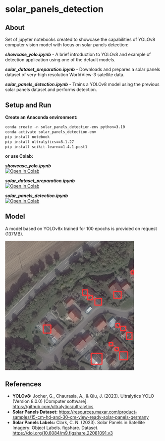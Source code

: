 # solar_panels_detection

## About

Set of jupyter notebooks created to showcase the capabilities of YOLOv8 computer vision model with focus on solar panels detection:

***showcase_yolo.ipynb*** - A brief introduction to YOLOv8 and example of detection application using one of the default models.

***solar_dataset_preparation.ipynb*** - Downloads and prepares a solar panels dataset of very-high resolution WorldView-3 satellite data.

***solar_panels_detection.ipynb*** - Trains a YOLOv8 model using the previous solar panels dataset and performs detection.


## Setup and Run

**Create an Anaconda environment:**
```
conda create -n solar_panels_detection-env python=3.10
conda activate solar_panels_detection-env
pip install notebook 
pip install ultralytics==8.1.27
pip install scikit-learn==1.4.1.post1
```
**or use Colab:**
<!-- https://openincolab.com -->

***showcase_yolo.ipynb***<br>
<a target="_blank" href="https://colab.research.google.com/github/EmanuelCastanho/solar_panels_detection/blob/main/showcase_yolo.ipynb">
  <img src="https://colab.research.google.com/assets/colab-badge.svg" alt="Open In Colab"/>
</a>

***solar_dataset_preparation.ipynb***<br>
<a target="_blank" href="https://colab.research.google.com/github/EmanuelCastanho/solar_panels_detection/blob/main/solar_dataset_preparation.ipynb">
  <img src="https://colab.research.google.com/assets/colab-badge.svg" alt="Open In Colab"/>
</a>

***solar_panels_detection.ipynb***<br>
<a target="_blank" href="https://colab.research.google.com/github/EmanuelCastanho/solar_panels_detection/blob/main/solar_panels_detection.ipynb">
  <img src="https://colab.research.google.com/assets/colab-badge.svg" alt="Open In Colab"/>
</a>


## Model

A model based on YOLOv8x trained for 100 epochs is provided on request (137MB).

![](fig.png)

## References

- **YOLOv8:** Jocher, G., Chaurasia, A., & Qiu, J. (2023). Ultralytics YOLO (Version 8.0.0) [Computer software]. https://github.com/ultralytics/ultralytics
- **Solar Panels Dataset:** https://resources.maxar.com/product-samples/15-cm-hd-and-30-cm-view-ready-solar-panels-germany
- **Solar Panels Labels:** Clark, C. N. (2023). Solar Panels in Satellite Imagery: Object Labels. figshare. Dataset. https://doi.org/10.6084/m9.figshare.22081091.v3
